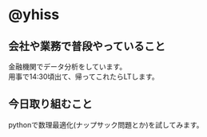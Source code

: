 # @yhiss

## 会社や業務で普段やっていること

金融機関でデータ分析をしています。  
用事で14:30頃出て、帰ってこれたらLTします。

## 今日取り組むこと

pythonで数理最適化(ナップサック問題とか)を試してみます。
